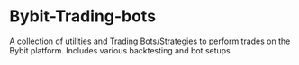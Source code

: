 # Bybit-Trading-bots
A collection of utilities and Trading Bots/Strategies to perform trades on the Bybit platform. Includes various backtesting and bot setups 